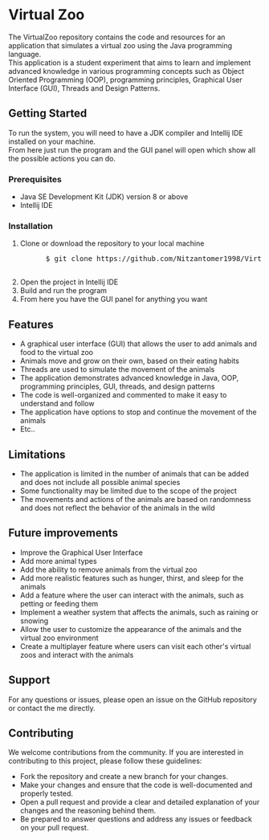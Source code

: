 <h1>Virtual Zoo</h1>
<p>
   The VirtualZoo repository contains the code and resources for an application that simulates a virtual zoo using the Java programming language.<br>
   This application is a student experiment that aims to learn and implement advanced knowledge in various programming concepts such as Object Oriented Programming
   (OOP), programming principles, Graphical User Interface (GUI), Threads and Design Patterns.
</p>

<h2>Getting Started</h2>
<p>
   To run the system, you will need to have a JDK compiler and Intellij IDE installed on your machine.<br>
   From here just run the program and the GUI panel will open which show all the possible actions you can do.
</p>

<h3>Prerequisites</h3>
<ul>
   <li>Java SE Development Kit (JDK) version 8 or above</li>
   <li>Intellij IDE</li>
</ul>

<h3>Installation</h3>
<ol>
   <li>Clone or download the repository to your local machine</li>

   <pre>
      $ git clone https://github.com/Nitzantomer1998/VirtualZoo.git
   </pre>
  
   <li>Open the project in Intellij IDE</li>
   <li>Build and run the program</li>
   <li>From here you have the GUI panel for anything you want</li>
</ol>

<h2>Features</h2>
<ul>
   <li>A graphical user interface (GUI) that allows the user to add animals and food to the virtual zoo</li>
   <li>Animals move and grow on their own, based on their eating habits</li>
   <li>Threads are used to simulate the movement of the animals</li>
   <li>The application demonstrates advanced knowledge in Java, OOP, programming principles, GUI, threads, and design patterns</li>
   <li>The code is well-organized and commented to make it easy to understand and follow</li>
   <li>The application have options to stop and continue the movement of the animals</li>
   <li>Etc..</li>
</ul>

<h2>Limitations</h2>
<ul>
   <li>The application is limited in the number of animals that can be added and does not include all possible animal species</li>
   <li>Some functionality may be limited due to the scope of the project</li>
   <li>The movements and actions of the animals are based on randomness and does not reflect the behavior of the animals in the wild</li>
</ul>

<h2>Future improvements</h2>
<ul>
   <li>Improve the Graphical User Interface</li>
   <li>Add more animal types</li>
   <li>Add the ability to remove animals from the virtual zoo</li>
   <li>Add more realistic features such as hunger, thirst, and sleep for the animals</li>
   <li>Add a feature where the user can interact with the animals, such as petting or feeding them</li>
   <li>Implement a weather system that affects the animals, such as raining or snowing</li>
   <li>Allow the user to customize the appearance of the animals and the virtual zoo environment</li>
   <li>Create a multiplayer feature where users can visit each other's virtual zoos and interact with the animals</li>
</ul>

<h2>Support</h2>
<p>
   For any questions or issues, please open an issue on the GitHub repository or contact the me directly.
</p>

<h2>Contributing</h2>
<p>
   We welcome contributions from the community. If you are interested in contributing to this project, please follow these guidelines:
</p>

<ul>
   <li>Fork the repository and create a new branch for your changes.</li>
   <li>Make your changes and ensure that the code is well-documented and properly tested.</li>
   <li>Open a pull request and provide a clear and detailed explanation of your changes and the reasoning behind them.</li>
   <li>Be prepared to answer questions and address any issues or feedback on your pull request.</li>
</ul>
